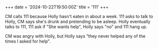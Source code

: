 +++
date = '2024-10-22T19:50:00Z'
title = '111'
+++

CM calls 111 because Holly hasn't eaten in about a week.
111 asks to talk to Holly, CM says she's drunk and pretending to be asleep.
Holly eventually talks to 111, 111 ask if "She wants help", Holly says "no" and 111 hang up.

CM was angry with Holly, but Holly says "they never helped any of the times I asked for help".
